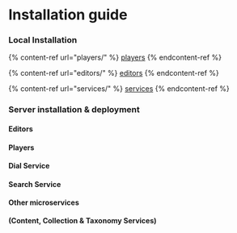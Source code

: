 # Installation guide

### Local Installation

{% content-ref url="players/" %}
[players](players/)
{% endcontent-ref %}

{% content-ref url="editors/" %}
[editors](editors/)
{% endcontent-ref %}

{% content-ref url="services/" %}
[services](services/)
{% endcontent-ref %}



### **Server installation & deployment**

#### Editors

#### Players

#### Dial Service

#### Search Service

#### Other microservices

**(Content, Collection & Taxonomy Services)**
